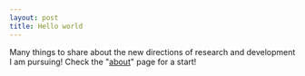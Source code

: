 ```yaml
---
layout: post
title: Hello world
---
```


Many things to share about the new directions of research and development I am pursuing! Check the "[about](/about.md)" page for a start!
